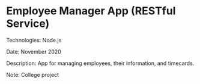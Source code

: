 # Employee Manager App (RESTful Service)

Technologies: Node.js 

Date: November 2020

Description: App for managing employees, their information, and timecards.

Note: College project
